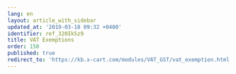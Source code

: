```yaml
---
lang: en
layout: article_with_sidebar
updated_at: '2019-03-18 09:32 +0400'
identifier: ref_320Ik5z9
title: VAT Exemptions
order: 150
published: true
redirect_to: 'https://kb.x-cart.com/modules/VAT_GST/vat_exemption.html'
---
```

